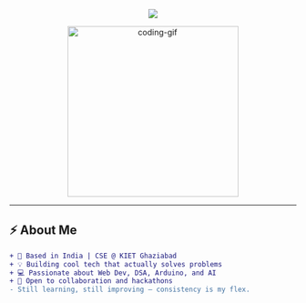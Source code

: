 <!-- Hero Banner -->
<p align="center">
  <img src="https://readme-typing-svg.demolab.com?font=Fira+Code&size=22&duration=4000&pause=1000&color=F7971E&center=true&vCenter=true&width=600&lines=Hi+%F0%9F%91%8B%2C+I'm+Ankit+Kumar!;Engineering+Student+at+KIET+%7C+Code+Crafter;Web+Dev+%7C+IoT+%7C+Open+Source+Lover;Always+Learning+%7C+Always+Building" />
</p>

<!-- Developer GIF -->
<p align="center">
  <img src="https://media.giphy.com/media/qgQUggAC3Pfv687qPC/giphy.gif" width="300" alt="coding-gif" />
</p>

---

## ⚡ About Me
```diff
+ 📍 Based in India | CSE @ KIET Ghaziabad
+ 💡 Building cool tech that actually solves problems
+ 💻 Passionate about Web Dev, DSA, Arduino, and AI
+ 🚀 Open to collaboration and hackathons
- Still learning, still improving — consistency is my flex.
